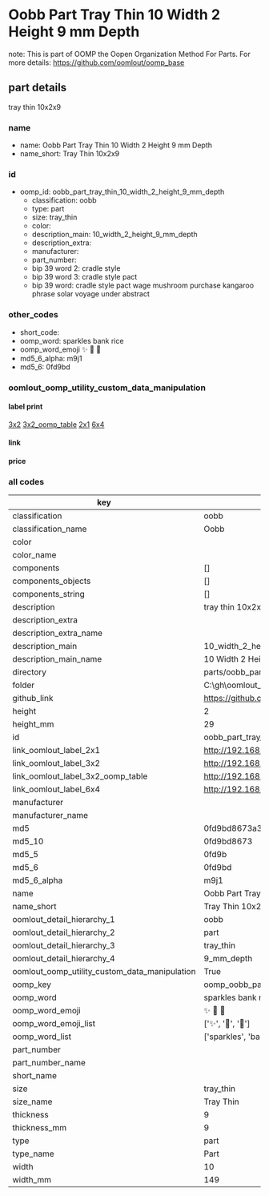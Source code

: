 # Oobb Part Tray Thin 10 Width 2 Height 9 mm Depth  

note: This is part of OOMP the Oopen Organization Method For Parts. For more details: https://github.com/oomlout/oomp_base

##  part details
  



tray thin 10x2x9



### name
* name: Oobb Part Tray Thin 10 Width 2 Height 9 mm Depth
* name_short: Tray Thin 10x2x9 
### id
* oomp_id: oobb_part_tray_thin_10_width_2_height_9_mm_depth
  * classification: oobb
  * type: part
  * size: tray_thin
  * color: 
  * description_main: 10_width_2_height_9_mm_depth
  * description_extra: 
  * manufacturer: 
  * part_number: 
  * bip 39 word 2: cradle style
  * bip 39 word 3: cradle style pact
  * bip 39 word: cradle style pact wage mushroom purchase kangaroo phrase solar voyage under abstract

### other_codes
* short_code: 
* oomp_word: sparkles bank rice
* oomp_word_emoji :sparkles: :bank: :rice:
* md5_6_alpha: m9j1
* md5_6: 0fd9bd






### oomlout_oomp_utility_custom_data_manipulation
#### label print
[3x2](http://192.168.1.245:1112/?label=oomp%20m9j1)
[3x2_oomp_table](http://192.168.1.108:1112/?label=oomp%20m9j1)
[2x1](http://192.168.1.242:1112/?label=oomp%20m9j1)
[6x4](http://192.168.1.55:1112/?label=oomp%20m9j1)    

#### link

                              

#### price







### all codes 
| key | value |  
| --- | --- |  
| classification | oobb |  
| classification_name | Oobb |  
| color |  |  
| color_name |  |  
| components | [] |  
| components_objects | [] |  
| components_string | [] |  
| description | tray thin 10x2x9 |  
| description_extra |  |  
| description_extra_name |  |  
| description_main | 10_width_2_height_9_mm_depth |  
| description_main_name | 10 Width 2 Height 9 mm Depth |  
| directory | parts/oobb_part_tray_thin_10_width_2_height_9_mm_depth |  
| folder | C:\gh\oomlout_oobb_version_4_generated_parts\things\oobb_part_tray_thin_10_width_2_height_9_mm_depth |  
| github_link | https://github.com/oomlout/oomlout_oomp_part_src/tree/main/parts/oobb_part_tray_thin_10_width_2_height_9_mm_depth |  
| height | 2 |  
| height_mm | 29 |  
| id | oobb_part_tray_thin_10_width_2_height_9_mm_depth |  
| link_oomlout_label_2x1 | http://192.168.1.242:1112/?label=oomp%20m9j1 |  
| link_oomlout_label_3x2 | http://192.168.1.245:1112/?label=oomp%20m9j1 |  
| link_oomlout_label_3x2_oomp_table | http://192.168.1.108:1112/?label=oomp%20m9j1 |  
| link_oomlout_label_6x4 | http://192.168.1.55:1112/?label=oomp%20m9j1 |  
| manufacturer |  |  
| manufacturer_name |  |  
| md5 | 0fd9bd8673a3cf32b8c8ef633d75f18f |  
| md5_10 | 0fd9bd8673 |  
| md5_5 | 0fd9b |  
| md5_6 | 0fd9bd |  
| md5_6_alpha | m9j1 |  
| name | Oobb Part Tray Thin 10 Width 2 Height 9 mm Depth |  
| name_short | Tray Thin 10x2x9  |  
| oomlout_detail_hierarchy_1 | oobb |  
| oomlout_detail_hierarchy_2 | part |  
| oomlout_detail_hierarchy_3 | tray_thin |  
| oomlout_detail_hierarchy_4 | 9_mm_depth |  
| oomlout_oomp_utility_custom_data_manipulation | True |  
| oomp_key | oomp_oobb_part_tray_thin_10_width_2_height_9_mm_depth |  
| oomp_word | sparkles bank rice |  
| oomp_word_emoji | :sparkles: :bank: :rice: |  
| oomp_word_emoji_list | [':sparkles:', ':bank:', ':rice:'] |  
| oomp_word_list | ['sparkles', 'bank', 'rice'] |  
| part_number |  |  
| part_number_name |  |  
| short_name |  |  
| size | tray_thin |  
| size_name | Tray Thin |  
| thickness | 9 |  
| thickness_mm | 9 |  
| type | part |  
| type_name | Part |  
| width | 10 |  
| width_mm | 149 |  
